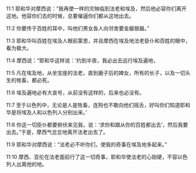 <a id="1"></a>11:1  耶和华对摩西说：“我再使一样的灾殃临到法老和埃及，然后他必容你们离开这地。他容你们去的时候，总要催逼你们都从这地出去。  

<a id="2"></a>11:2  你要传于百姓的耳中，叫他们男女各人向邻舍要金器银器。”  

<a id="3"></a>11:3  耶和华叫百姓在埃及人眼前蒙恩，并且摩西在埃及地法老臣仆和百姓的眼中，看为极大。  

<a id="4"></a>11:4  摩西说：“耶和华这样说：‘约到半夜，我必出去巡行埃及遍地，  

<a id="5"></a>11:5  凡在埃及地，从坐宝座的法老，直到磨子后的婢女，所有的长子，以及一切头生的牲畜，都必死。  

<a id="6"></a>11:6  埃及遍地必有大哀号，从前没有这样的，后来也必没有。  

<a id="7"></a>11:7  至于以色列中，无论是人是牲畜，连狗也不敢向他们摇舌，好叫你们知道耶和华是将埃及人和以色列人分别出来。’  

<a id="8"></a>11:8  你这一切臣仆都要俯伏来见我，说：‘求你和跟从你的百姓都出去’，然后我要出去。”于是，摩西气忿忿地离开法老出去了。  

<a id="9"></a>11:9  耶和华对摩西说：“法老必不听你们，使我的奇事在埃及地多起来。”  

<a id="10"></a>11:10  摩西、亚伦在法老面前行了这一切奇事，耶和华使法老的心刚硬，不容以色列人出离他的地。  
